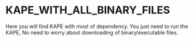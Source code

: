 # KAPE_WITH_ALL_BINARY_FILES
Here you will find KAPE with most of dependency. You just need to run the KAPE, No need to worry about downloading of binary/executable files.
